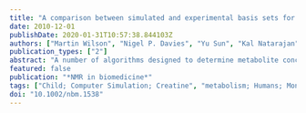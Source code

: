 ```yaml
---
title: "A comparison between simulated and experimental basis sets for assessing short-TE in vivo ¹H MRS data at 1.5 T."
date: 2010-12-01
publishDate: 2020-01-31T10:57:38.844103Z
authors: ["Martin Wilson", "Nigel P. Davies", "Yu Sun", "Kal Natarajan", "Theodoros N. Arvanitis", "Risto A. Kauppinen", "Andrew C. Peet"]
publication_types: ["2"]
abstract: "A number of algorithms designed to determine metabolite concentrations from in vivo (1)H MRS require a collection of single metabolite spectra, known as a basis set, which can be obtained experimentally or by simulation. It has been assumed that basis sets can be used interchangeably, but no systematic study has investigated the effects of small variations in basis functions on the metabolite values obtained. The aim of this study was to compare the results of simulated with experimental basis sets when used to fit short-TE (1)H MRS data of variable quality at 1.5 T. Two hundred and twelve paediatric brain tumour spectra were included in the analysis, and each was analysed twice with LCModel™ using a simulated and experimental basis set. To determine the influence of data quality on quantification, each spectrum was assessed and 152 were classified as being of 'good' quality. Bland-Altman statistics were used to measure the agreement between the two basis sets for all available spectra and only 'good'-quality spectra. Monte-Carlo simulations were performed to investigate the influence of minor shifts in metabolite frequencies on metabolite concentration estimates. All metabolites showed good agreement between the two basis sets, and the average metabolite limits of agreement were approximately ±3.84 mM for all available data and ±0.99 mM for good-quality data. Errors obtained from the Monte-Carlo analysis were found to be more accurate than the Cramer-Rao lower bounds (CRLB) for 12 of 15 metabolites when metabolite frequency shifting was considered. For the majority of purposes, a level of agreement of ±0.99 mM between simulated and experimental basis sets is sufficiently small for them to be used interchangeably. Multiple analyses using slightly modified basis sets may be useful in estimating fitting errors, which are not predicted by CRLBs."
featured: false
publication: "*NMR in biomedicine*"
tags: ["Child; Computer Simulation; Creatine", "metabolism; Humans; Monte Carlo Method; Nuclear Magnetic Resonance", "Biomolecular", "methods; Protons"]
doi: "10.1002/nbm.1538"
---
```


